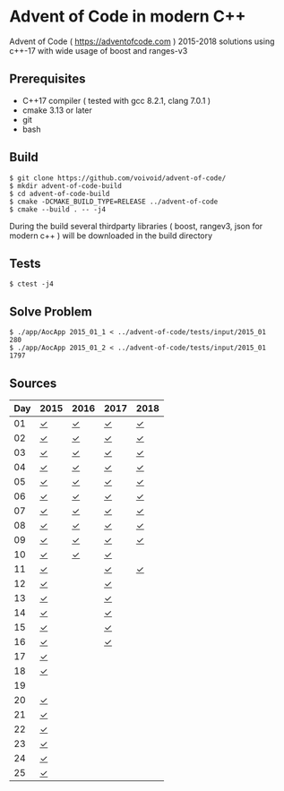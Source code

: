 # Advent of Code in modern C++

Advent of Code ( https://adventofcode.com ) 2015-2018 solutions using c++-17 with wide usage of boost and ranges-v3

Prerequisites
-----

* C++17 compiler ( tested with gcc 8.2.1, clang 7.0.1 )
* cmake 3.13 or later
* git
* bash

Build
-----

    $ git clone https://github.com/voivoid/advent-of-code/
    $ mkdir advent-of-code-build
    $ cd advent-of-code-build
    $ cmake -DCMAKE_BUILD_TYPE=RELEASE ../advent-of-code
    $ cmake --build . -- -j4


During the build several thirdparty libraries ( boost, rangev3, json for modern c++ ) will be downloaded in the build directory

Tests
-----

    $ ctest -j4

Solve Problem
-----

    $ ./app/AocApp 2015_01_1 < ../advent-of-code/tests/input/2015_01
    280
    $ ./app/AocApp 2015_01_2 < ../advent-of-code/tests/input/2015_01
    1797

Sources
-----

Day | 2015 | 2016 | 2017 | 2018 |
--- | ---- | ---- | ---- | ---- |
01  | [✓](https://github.com/voivoid/advent-of-code/blob/master/problems/src/2015/problem_01.cpp)     | [✓](https://github.com/voivoid/advent-of-code/blob/master/problems/src/2016/problem_01.cpp)     | [✓](https://github.com/voivoid/advent-of-code/blob/master/problems/src/2017/problem_01.cpp)     | [✓](https://github.com/voivoid/advent-of-code/blob/master/problems/src/2018/problem_01.cpp)     |
02  | [✓](https://github.com/voivoid/advent-of-code/blob/master/problems/src/2015/problem_02.cpp)     | [✓](https://github.com/voivoid/advent-of-code/blob/master/problems/src/2016/problem_02.cpp)     | [✓](https://github.com/voivoid/advent-of-code/blob/master/problems/src/2017/problem_02.cpp)     | [✓](https://github.com/voivoid/advent-of-code/blob/master/problems/src/2018/problem_02.cpp)     |
03  | [✓](https://github.com/voivoid/advent-of-code/blob/master/problems/src/2015/problem_03.cpp)     | [✓](https://github.com/voivoid/advent-of-code/blob/master/problems/src/2016/problem_03.cpp)     | [✓](https://github.com/voivoid/advent-of-code/blob/master/problems/src/2017/problem_03.cpp)     | [✓](https://github.com/voivoid/advent-of-code/blob/master/problems/src/2018/problem_03.cpp)     |
04  | [✓](https://github.com/voivoid/advent-of-code/blob/master/problems/src/2015/problem_04.cpp)     | [✓](https://github.com/voivoid/advent-of-code/blob/master/problems/src/2016/problem_04.cpp)     | [✓](https://github.com/voivoid/advent-of-code/blob/master/problems/src/2017/problem_04.cpp)     | [✓](https://github.com/voivoid/advent-of-code/blob/master/problems/src/2018/problem_04.cpp)     |
05  | [✓](https://github.com/voivoid/advent-of-code/blob/master/problems/src/2015/problem_05.cpp)     | [✓](https://github.com/voivoid/advent-of-code/blob/master/problems/src/2016/problem_05.cpp)     | [✓](https://github.com/voivoid/advent-of-code/blob/master/problems/src/2017/problem_05.cpp)     | [✓](https://github.com/voivoid/advent-of-code/blob/master/problems/src/2018/problem_05.cpp)     |
06  | [✓](https://github.com/voivoid/advent-of-code/blob/master/problems/src/2015/problem_06.cpp)     | [✓](https://github.com/voivoid/advent-of-code/blob/master/problems/src/2016/problem_06.cpp)     | [✓](https://github.com/voivoid/advent-of-code/blob/master/problems/src/2017/problem_06.cpp)     | [✓](https://github.com/voivoid/advent-of-code/blob/master/problems/src/2018/problem_06.cpp)     |
07  | [✓](https://github.com/voivoid/advent-of-code/blob/master/problems/src/2015/problem_07.cpp)     | [✓](https://github.com/voivoid/advent-of-code/blob/master/problems/src/2016/problem_07.cpp)     | [✓](https://github.com/voivoid/advent-of-code/blob/master/problems/src/2017/problem_07.cpp)     | [✓](https://github.com/voivoid/advent-of-code/blob/master/problems/src/2018/problem_07.cpp)     |
08  | [✓](https://github.com/voivoid/advent-of-code/blob/master/problems/src/2015/problem_08.cpp)     | [✓](https://github.com/voivoid/advent-of-code/blob/master/problems/src/2016/problem_08.cpp)     | [✓](https://github.com/voivoid/advent-of-code/blob/master/problems/src/2017/problem_08.cpp)     | [✓](https://github.com/voivoid/advent-of-code/blob/master/problems/src/2018/problem_08.cpp)     |
09  | [✓](https://github.com/voivoid/advent-of-code/blob/master/problems/src/2015/problem_09.cpp)     | [✓](https://github.com/voivoid/advent-of-code/blob/master/problems/src/2016/problem_09.cpp)     | [✓](https://github.com/voivoid/advent-of-code/blob/master/problems/src/2017/problem_09.cpp)     | [✓](https://github.com/voivoid/advent-of-code/blob/master/problems/src/2018/problem_09.cpp)     |
10  | [✓](https://github.com/voivoid/advent-of-code/blob/master/problems/src/2015/problem_10.cpp)     | [✓](https://github.com/voivoid/advent-of-code/blob/master/problems/src/2016/problem_10.cpp)     | [✓](https://github.com/voivoid/advent-of-code/blob/master/problems/src/2017/problem_10.cpp)     |      |
11  | [✓](https://github.com/voivoid/advent-of-code/blob/master/problems/src/2015/problem_11.cpp)     |      | [✓](https://github.com/voivoid/advent-of-code/blob/master/problems/src/2017/problem_11.cpp)     | [✓](https://github.com/voivoid/advent-of-code/blob/master/problems/src/2018/problem_11.cpp)     |
12  | [✓](https://github.com/voivoid/advent-of-code/blob/master/problems/src/2015/problem_12.cpp)     |      | [✓](https://github.com/voivoid/advent-of-code/blob/master/problems/src/2017/problem_12.cpp)     |      |
13  | [✓](https://github.com/voivoid/advent-of-code/blob/master/problems/src/2015/problem_13.cpp)     |      | [✓](https://github.com/voivoid/advent-of-code/blob/master/problems/src/2017/problem_13.cpp)     |      |
14  | [✓](https://github.com/voivoid/advent-of-code/blob/master/problems/src/2015/problem_14.cpp)     |      | [✓](https://github.com/voivoid/advent-of-code/blob/master/problems/src/2017/problem_14.cpp)     |      |
15  | [✓](https://github.com/voivoid/advent-of-code/blob/master/problems/src/2015/problem_15.cpp)     |      | [✓](https://github.com/voivoid/advent-of-code/blob/master/problems/src/2017/problem_15.cpp)     |      |
16  | [✓](https://github.com/voivoid/advent-of-code/blob/master/problems/src/2015/problem_16.cpp)     |      | [✓](https://github.com/voivoid/advent-of-code/blob/master/problems/src/2017/problem_16.cpp)     |      |
17  | [✓](https://github.com/voivoid/advent-of-code/blob/master/problems/src/2015/problem_17.cpp)     |      |      |      |
18  | [✓](https://github.com/voivoid/advent-of-code/blob/master/problems/src/2015/problem_18.cpp)     |      |      |      |
19  |      |      |      |      |
20  | [✓](https://github.com/voivoid/advent-of-code/blob/master/problems/src/2015/problem_20.cpp)     |      |      |      |
21  | [✓](https://github.com/voivoid/advent-of-code/blob/master/problems/src/2015/problem_21.cpp)     |      |      |      |
22  | [✓](https://github.com/voivoid/advent-of-code/blob/master/problems/src/2015/problem_22.cpp)     |      |      |      |
23  | [✓](https://github.com/voivoid/advent-of-code/blob/master/problems/src/2015/problem_23.cpp)     |      |      |      |
24  | [✓](https://github.com/voivoid/advent-of-code/blob/master/problems/src/2015/problem_24.cpp)     |      |      |      |
25  | [✓](https://github.com/voivoid/advent-of-code/blob/master/problems/src/2015/problem_25.cpp)     |      |      |      |
